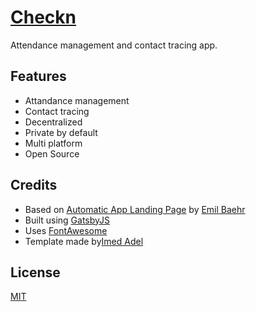 # [Checkn](https://checkn.co)

Attendance management and contact tracing app.

## Features

- Attandance management
- Contact tracing
- Decentralized
- Private by default
- Multi platform
- Open Source

## Credits
- Based on [Automatic App Landing Page](https://github.com/emilbaehr/automatic-app-landing-page) by [Emil Baehr](https://emilbaehr.com/)
- Built using [GatsbyJS](https://gatsbyjs.org)
- Uses [FontAwesome](https://fortawesome.github.io/Font-Awesome/)
- Template made by[Imed Adel](https://github.com/ImedAdel)

## License
[MIT](LICENSE)
